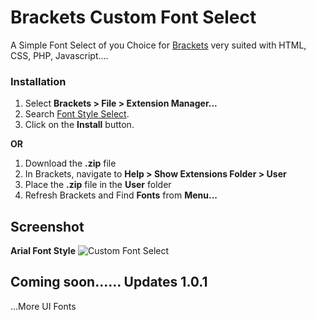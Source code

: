 # Brackets Custom Font Select


A Simple Font Select of you Choice for [Brackets](https://github.com/adobe/brackets/) very suited with HTML, CSS, PHP, Javascript....


### Installation
1. Select **Brackets > File > Extension Manager...**
2. Search [Font Style Select](https://github.com/seanDeee/brackets-custom-font-extension/).
3. Click on the **Install** button.

**OR**

1. Download the **.zip** file
2. In Brackets, navigate to **Help > Show Extensions Folder > User**
3. Place the **.zip** file in the **User** folder
4. Refresh Brackets and Find **Fonts** from **Menu...**


## Screenshot
 **Arial Font Style**
![Custom Font Select](https://github.com/seanDeee/brackets-custom-font-extension/blob/master/Screenshot/Arial.png)


## Coming soon...... Updates 1.0.1
...More UI Fonts
